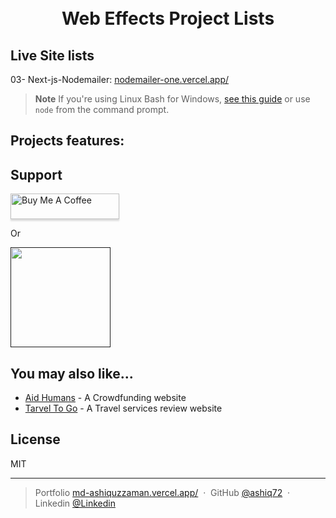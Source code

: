 <h1 align="center">
  <br>
Web Effects Project Lists
  <br>
</h1>

<p align="center">
<h2>Live Site lists</h2>
  03- Next-js-Nodemailer: <a href="https://nodemailer-one.vercel.app/">nodemailer-one.vercel.app/
</a>
  
</p>

> **Note**
> If you're using Linux Bash for Windows, [see this guide](https://www.howtogeek.com/261575/how-to-run-graphical-linux-desktop-applications-from-windows-10s-bash-shell/) or use `node` from the command prompt.

## Projects features:

## Support

<a href="https://www.buymeacoffee.com/ahmedashik9" target="_blank"><img src="https://www.buymeacoffee.com/assets/img/custom_images/purple_img.png" alt="Buy Me A Coffee" style="height: 41px !important;width: 174px !important;box-shadow: 0px 3px 2px 0px rgba(190, 190, 190, 0.5) !important;-webkit-box-shadow: 0px 3px 2px 0px rgba(190, 190, 190, 0.5) !important;" ></a>

<p>Or</p>

<a href="">
	<img src="https://c5.patreon.com/external/logo/become_a_patron_button@2x.png" width="160">
</a>

## You may also like...

- [Aid Humans](https://github.com/ashiq72/crowdfunding-application-client) - A Crowdfunding website
- [Tarvel To Go](https://github.com/ashiq72/travel-services-reviews-website-client) - A Travel services review website

## License

MIT

---

> Portfolio [md-ashiquzzaman.vercel.app/](https://md-ashiquzzaman.vercel.app/) &nbsp;&middot;&nbsp;
> GitHub [@ashiq72](https://github.com/ashiq72) &nbsp;&middot;&nbsp;
> Linkedin [@Linkedin](https://www.linkedin.com/in/md-ashiquzzaman1)

